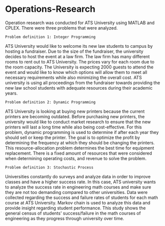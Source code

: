 # Operations-Research
Operation research was conducted for ATS University using MATLAB and CPLEX. There were three problems that were analyzed.

	Problem definition 1: Integer Programming 
ATS University would like to welcome its new law students to campus by hosting a fundraiser. Due to the size of the fundraiser, the university decides to host the event at a law firm. The law firm has many different rooms to rent out to ATS University. The prices vary for each room due to the room capacity. The University is expecting 2000 guests to attend the event and would like to know which options will allow them to meet all necessary requirements while also minimizing the overall cost. ATS university is using all proceedings from the fundraiser towards providing the new law school students with adequate resources during their academic years.

	Problem definition 2: Dynamic Programming 
ATS University is looking at buying new printers because the current printers are becoming outdated. Before purchasing new printers, the university would like to conduct market research to ensure that the new printers will last a long time while also being cost-effective. For this problem, dynamic programming is used to determine if after each year they should sell or keep the printer. The goal is to optimize the profit by determining the frequency at which they should be changing the printers. This resource-allocation problem determines the best time for equipment replacement. There is a fixed amount of resources that were considered when determining operating costs, and revenue to solve the problem. 

	Problem definition 3: Stochastic Process
Universities constantly do surveys and analyze data in order to improve classes and have a higher success rate. In this case, ATS university wants to analyze the success rate in engineering math courses and make sure they are not too demanding compared to other universities. Data were collected regarding the success and failure rates of students for each math course at ATS University. Markov chain is used to analyze this data and provide insight regarding student performance. This study shows the general census of students' success/failure in the math courses of engineering as they progress through university over time. 

